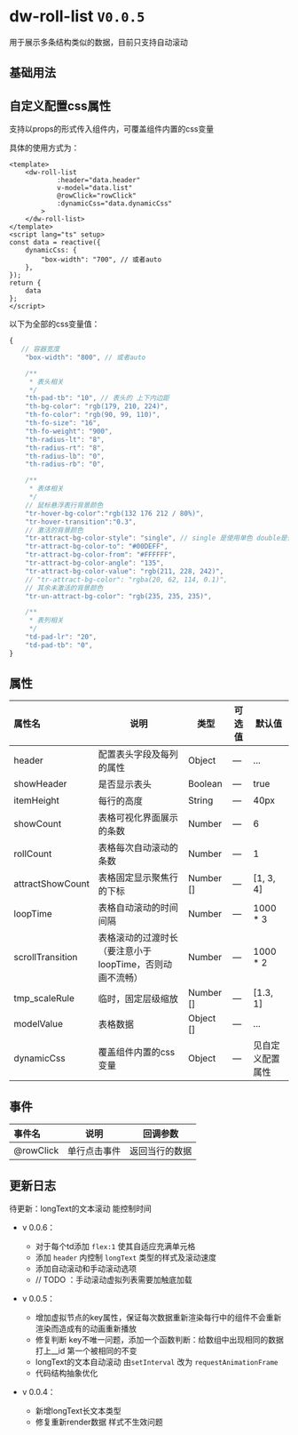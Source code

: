 # dw-roll-list `V0.0.5`

用于展示多条结构类似的数据，目前只支持自动滚动

## 基础用法

<roll-list-base></roll-list-base>


## 自定义配置css属性

支持以props的形式传入组件内，可覆盖组件内置的css变量

具体的使用方式为：
```vue
<template>
    <dw-roll-list
            :header="data.header"
            v-model="data.list"
            @rowClick="rowClick"
            :dynamicCss="data.dynamicCss"
        >
    </dw-roll-list>
</template>
<script lang="ts" setup>
const data = reactive({
    dynamicCss: {
        "box-width": "700", // 或者auto
    },
});
return {
    data
};
</script>
```

以下为全部的css变量值：

```js
{
   // 容器宽度
    "box-width": "800", // 或者auto

    /**
     * 表头相关
     */
    "th-pad-tb": "10", // 表头的 上下内边距
    "th-bg-color": "rgb(179, 210, 224)",
    "th-fo-color": "rgb(90, 99, 110)",
    "th-fo-size": "16",
    "th-fo-weight": "900",
    "th-radius-lt": "8",
    "th-radius-rt": "8",
    "th-radius-lb": "0",
    "th-radius-rb": "0",

    /**
     * 表体相关
     */
    // 鼠标悬浮表行背景颜色
    "tr-hover-bg-color":"rgb(132 176 212 / 80%)",
    "tr-hover-transition":"0.3",
    // 激活的背景颜色
    "tr-attract-bg-color-style": "single", // single 是使用单色 double是使用渐变色
    "tr-attract-bg-color-to": "#00DEFF",
    "tr-attract-bg-color-from": "#FFFFFF",
    "tr-attract-bg-color-angle": "135",
    "tr-attract-bg-color-value": "rgb(211, 228, 242)",
    // "tr-attract-bg-color": "rgba(20, 62, 114, 0.1)",
    // 其余未激活的背景颜色
    "tr-un-attract-bg-color": "rgb(235, 235, 235)",

    /**
     * 表列相关
     */
    "td-pad-lr": "20",
    "td-pad-tb": "0",
}
```

## 属性

| **属性名** | **说明**              | **类型**                  | **可选值** | **默认值**          |
| :--------- | --------------------- | ------------------------- | ---------- | ------------------- |
| header     | 配置表头字段及每列的属性          | Object                   | —          | ...               |
| showHeader      | 是否显示表头        | Boolean          | —          | true                  |
| itemHeight      | 每行的高度              | String          | —          | 40px                  |
| showCount   | 表格可视化界面展示的条数          | Number | —          | 6               |
| rollCount   | 表格每次自动滚动的条数          | Number | —          | 1               |
| attractShowCount   | 表格固定显示聚焦行的下标          | Number [] | —          | [1, 3, 4]               |
| loopTime   | 表格自动滚动的时间间隔          | Number | —          | 1000 * 3               |
| scrollTransition   | 表格滚动的过渡时长（要注意小于loopTime，否则动画不流畅）          | Number | —          | 1000 * 2               |
| tmp_scaleRule   | 临时，固定层级缩放          | Number [] | —          | [1.3, 1]               |
| modelValue   | 表格数据          | Object [] | —          | ...               |
| dynamicCss   | 覆盖组件内置的css变量          | Object | —          | 见自定义配置属性               |

## 事件

| **事件名** | **说明**             | **回调参数**                                                 |
| :--------- | -------------------- | ------------------------------------------------------------ |
| @rowClick    | 单行点击事件 | 返回当行的数据 |

## 更新日志

待更新：longText的文本滚动 能控制时间

- v 0.0.6：
    - 对于每个td添加 `flex:1` 使其自适应充满单元格
    - 添加 `header` 内控制 `longText` 类型的样式及滚动速度
    - 添加自动滚动和手动滚动选项
    - // TODO ：手动滚动虚拟列表需要加触底加载

- v 0.0.5：
    - 增加虚拟节点的key属性，保证每次数据重新渲染每行中的组件不会重新渲染而造成有的动画重新播放
    - 修复判断 key不唯一问题，添加一个函数判断：给数组中出现相同的数据打上__id 第一个被相同的不变
    - longText的文本自动滚动 由`setInterval` 改为 `requestAnimationFrame`
    - 代码结构抽象优化

- v 0.0.4：
    - 新增longText长文本类型
    - 修复重新render数据 样式不生效问题